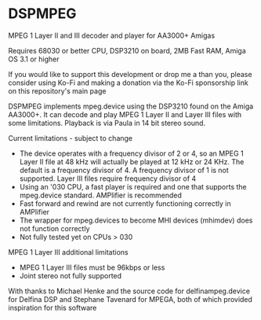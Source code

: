 # DSPMPEG
MPEG 1 Layer II and III decoder and player for AA3000+ Amigas

Requires 68030 or better CPU, DSP3210 on board, 2MB Fast RAM, Amiga OS 3.1 or higher

If you would like to support this development or drop me a than you, please consider using Ko-Fi and making a donation via the Ko-Fi sponsorship link on this repository's main page

DSPMPEG implements mpeg.device using the DSP3210 found on the Amiga AA3000+.  It can decode and play MPEG 1 Layer II and Layer III files with some limitations.  Playback is via Paula in 14 bit stereo sound.

Current limitations - subject to change
- The device operates with a frequency divisor of 2 or 4, so an MPEG 1 Layer II file at 48 kHz will actually be played at 12 kHz or 24 KHz.  The default is a frequency divisor of 4.  A frequency divisor of 1 is not supported.  Layer III files require frequency divisor of 4
- Using an '030 CPU, a fast player is required and one that supports the mpeg.device standard.  AMPlifier is recommended
- Fast forward and rewind are not currently functioning correctly in AMPlifier
- The wrapper for mpeg.devices to become MHI devices (mhimdev) does not function correctly
- Not fully tested yet on CPUs > 030

MPEG 1 Layer III additional limitations
- MPEG 1 Layer III files must be 96kbps or less
- Joint stereo not fully supported

With thanks to Michael Henke and the source code for delfinampeg.device for Delfina DSP and Stephane Tavenard for MPEGA, both of which provided inspiration for this software 
